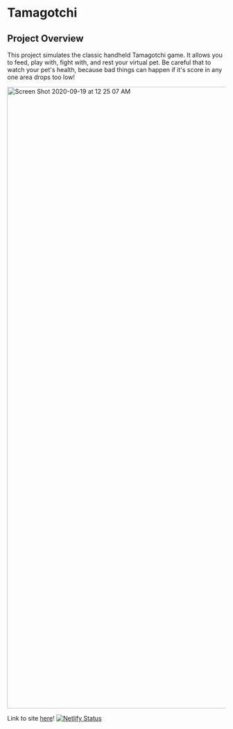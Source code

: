 # Tamagotchi

## Project Overview

This project simulates the classic handheld Tamagotchi game. It allows you to feed, play with, fight with, and rest your virtual pet. Be careful that to watch your pet's health, because bad things can happen if it's score in any one area drops too low!

<img width="1434" alt="Screen Shot 2020-09-19 at 12 25 07 AM" src="https://user-images.githubusercontent.com/65687019/93659942-bcf75280-fa0f-11ea-924f-8b0497b32656.png">

Link to site <a href="https://sm-tamagotchi.netlify.app"/>here</a>!
[![Netlify Status](https://api.netlify.com/api/v1/badges/3bcd7f1c-09ed-4e8c-ab04-eaa60fdaa83b/deploy-status)](https://app.netlify.com/sites/sm-tamagotchi/deploys)

